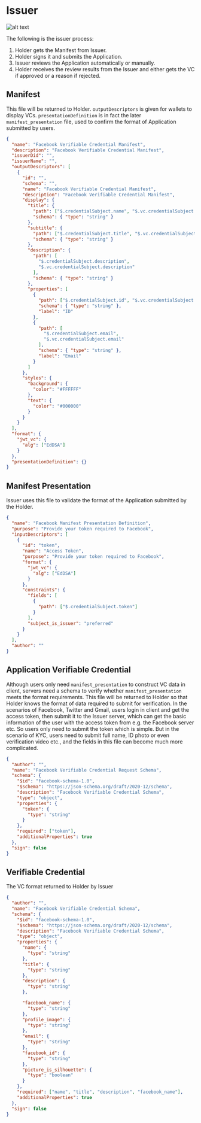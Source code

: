# Issuer

![alt text](/images/developer/contribute/issuer.png)

The following is the issuer process:

1. Holder gets the Manifest from Issuer.
2. Holder signs it and submits the Application.
3. Issuer reviews the Application automatically or manually.
4. Holder receives the review results from the Issuer and either gets the VC if approved or a reason if rejected.

## Manifest

This file will be returned to Holder.
`outputDescriptors` is given for wallets to display VCs.
`presentationDefinition` is in fact the later `manifest_presentation` file, used to confirm the format of Application submitted by users.

```json
{
  "name": "Facebook Verifiable Credential Manifest",
  "description": "Facebook Verifiable Credential Manifest",
  "issuerDid": "",
  "issuerName": "",
  "outputDescriptors": [
    {
      "id": "",
      "schema": "",
      "name": "Facebook Verifiable Credential Manifest",
      "description": "Facebook Verifiable Credential Manifest",
      "display": {
        "title": {
          "path": ["$.credentialSubject.name", "$.vc.credentialSubject.name"],
          "schema": { "type": "string" }
        },
        "subtitle": {
          "path": ["$.credentialSubject.title", "$.vc.credentialSubject.title"],
          "schema": { "type": "string" }
        },
        "description": {
          "path": [
            "$.credentialSubject.description",
            "$.vc.credentialSubject.description"
          ],
          "schema": { "type": "string" }
        },
        "properties": [
          {
            "path": ["$.credentialSubject.id", "$.vc.credentialSubject.id"],
            "schema": { "type": "string" },
            "label": "ID"
          },
          {
            "path": [
              "$.credentialSubject.email",
              "$.vc.credentialSubject.email"
            ],
            "schema": { "type": "string" },
            "label": "Email"
          }
        ]
      },
      "styles": {
        "background": {
          "color": "#FFFFFF"
        },
        "text": {
          "color": "#000000"
        }
      }
    }
  ],
  "format": {
    "jwt_vc": {
      "alg": ["EdDSA"]
    }
  },
  "presentationDefinition": {}
}
```

## Manifest Presentation

Issuer uses this file to validate the format of the Application submitted by the Holder.

```json
{
  "name": "Facebook Manifest Presentation Definition",
  "purpose": "Provide your token required to Facebook",
  "inputDescriptors": [
    {
      "id": "token",
      "name": "Access Token",
      "purpose": "Provide your token required to Facebook",
      "format": {
        "jwt_vc": {
          "alg": ["EdDSA"]
        }
      },
      "constraints": {
        "fields": [
          {
            "path": ["$.credentialSubject.token"]
          }
        ],
        "subject_is_issuer": "preferred"
      }
    }
  ],
  "author": ""
}
```

## Application Verifiable Credential

Although users only need `manifest_presentation` to construct VC data in client, servers need a schema to verify whether `manifest_presentation` meets the format requirements.
This file will be returned to Holder so that Holder knows the format of data required to submit for verification.
In the scenarios of Facebook, Twitter and Gmail, users login in client and get the access token, then submit it to the Issuer server, which can get the basic information of the user with the access token from e.g. the Facebook server etc. So users only need to submit the token which is simple.
But in the scenario of KYC, users need to submit full name, ID photo or even verification video etc., and the fields in this file can become much more complicated.

```json
{
  "author": "",
  "name": "Facebook Verifiable Credential Request Schema",
  "schema": {
    "$id": "facebook-schema-1.0",
    "$schema": "https://json-schema.org/draft/2020-12/schema",
    "description": "Facebook Verifiable Credential Schema",
    "type": "object",
    "properties": {
      "token": {
        "type": "string"
      }
    },
    "required": ["token"],
    "additionalProperties": true
  },
  "sign": false
}
```

## Verifiable Credential

The VC format returned to Holder by Issuer

```json
{
  "author": "",
  "name": "Facebook Verifiable Credential Schema",
  "schema": {
    "$id": "facebook-schema-1.0",
    "$schema": "https://json-schema.org/draft/2020-12/schema",
    "description": "Facebook Verifiable Credential Schema",
    "type": "object",
    "properties": {
      "name": {
        "type": "string"
      },
      "title": {
        "type": "string"
      },
      "description": {
        "type": "string"
      },

      "facebook_name": {
        "type": "string"
      },
      "profile_image": {
        "type": "string"
      },
      "email": {
        "type": "string"
      },
      "facebook_id": {
        "type": "string"
      },
      "picture_is_silhouette": {
        "type": "boolean"
      }
    },
    "required": ["name", "title", "description", "facebook_name"],
    "additionalProperties": true
  },
  "sign": false
}
```
